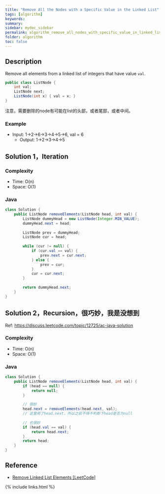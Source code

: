```yaml
---
title: "Remove All the Nodes with a Specific Value in the Linked List"
tags: [algorithm]
keywords:
summary:
sidebar: mydoc_sidebar
permalink: algorithm_remove_all_nodes_with_specific_value_in_linked_list.html
folder: algorithm
toc: false
---
```


## Description
Remove all elements from a linked list of integers that have value `val`.
```java
public class ListNode {
    int val;
    ListNode next;
    ListNode(int x) { val = x; }
}
```
注意，需要删除的node有可能在list的头部，或者尾部，或者中间。

### Example
* Input: 1->2->6->3->4->5->6, val = 6
  * Output: 1->2->3->4->5

## Solution 1，Iteration

### Complexity
* Time: O(n)
* Space: O(1)

### Java
```java
class Solution {
    public ListNode removeElements(ListNode head, int val) {
        ListNode dummyHead = new ListNode(Integer.MIN_VALUE);
        dummyHead.next = head;
        
        ListNode prev = dummyHead;
        ListNode cur = head;
        
        while (cur != null) {
            if (cur.val == val) {
                prev.next = cur.next;
            } else {
                prev = cur;
            }
            cur = cur.next;
        }
        
        return dummyHead.next;
    }
}
```

## Solution 2，Recursion，很巧妙，我是没想到
Ref: https://discuss.leetcode.com/topic/12725/ac-java-solution

### Complexity
* Time: O(n)
* Space: O(1)

### Java
```java
class Solution {
    public ListNode removeElements(ListNode head, int val) {
        if (head == null) {
            return null;
        }
        
        // 很妙
        head.next = removeElements(head.next, val); 
        // 这里用了head.next，所以之前不得不判断下head是否为null
        
        // 也很妙
        if (head.val == val) {
            return head.next;
        }
        return head;
    }
}
```

## Reference
* [Remove Linked List Elements [LeetCode]](https://leetcode.com/problems/remove-linked-list-elements/description/)

{% include links.html %}
